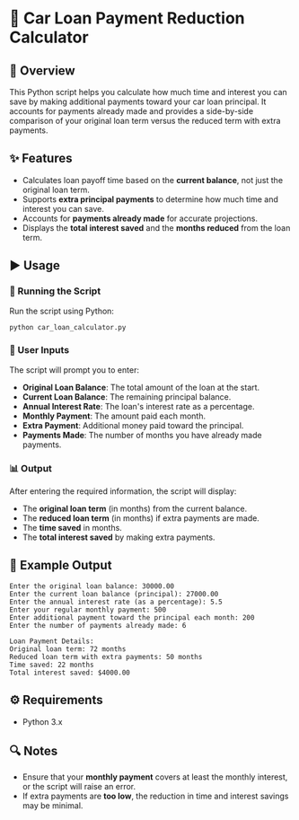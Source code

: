 # 🚗 Car Loan Payment Reduction Calculator

## 📌 Overview
This Python script helps you calculate how much time and interest you can save by making additional payments toward your car loan principal. It accounts for payments already made and provides a side-by-side comparison of your original loan term versus the reduced term with extra payments.

## ✨ Features
- Calculates loan payoff time based on the **current balance**, not just the original loan term.
- Supports **extra principal payments** to determine how much time and interest you can save.
- Accounts for **payments already made** for accurate projections.
- Displays the **total interest saved** and the **months reduced** from the loan term.

## ▶️ Usage
### 🏃 Running the Script
Run the script using Python:
```sh
python car_loan_calculator.py
```

### 📝 User Inputs
The script will prompt you to enter:
- **Original Loan Balance**: The total amount of the loan at the start.
- **Current Loan Balance**: The remaining principal balance.
- **Annual Interest Rate**: The loan's interest rate as a percentage.
- **Monthly Payment**: The amount paid each month.
- **Extra Payment**: Additional money paid toward the principal.
- **Payments Made**: The number of months you have already made payments.

### 📊 Output
After entering the required information, the script will display:
- The **original loan term** (in months) from the current balance.
- The **reduced loan term** (in months) if extra payments are made.
- The **time saved** in months.
- The **total interest saved** by making extra payments.

## 📌 Example Output
```
Enter the original loan balance: 30000.00
Enter the current loan balance (principal): 27000.00
Enter the annual interest rate (as a percentage): 5.5
Enter your regular monthly payment: 500
Enter additional payment toward the principal each month: 200
Enter the number of payments already made: 6

Loan Payment Details:
Original loan term: 72 months
Reduced loan term with extra payments: 50 months
Time saved: 22 months
Total interest saved: $4000.00
```

## ⚙️ Requirements
- Python 3.x

## 🔍 Notes
- Ensure that your **monthly payment** covers at least the monthly interest, or the script will raise an error.
- If extra payments are **too low**, the reduction in time and interest savings may be minimal.
